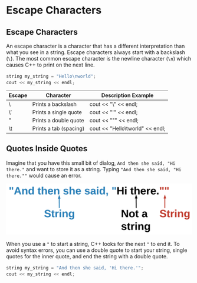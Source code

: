# Escape Characters
## Escape Characters
An escape character is a character that has a different interpretation than what you see in a string. Escape characters always start with a backslash (`\`). The most common escape character is the newline character (`\n`) which causes C++ to print on the next line.

```cpp
string my_string = "Hello\nworld";
cout << my_string << endl;
```

|Escape| Character|	Description	Example|
|-|-|-|
|\ |	Prints a backslash|	cout << "\\" << endl;|
|\’|	Prints a single quote|	cout << "\'" << endl;|
|\"|	Prints a double quote|	cout << "\"" << endl;|
|\t|	Prints a tab (spacing)|	cout << "Hello\tworld" << endl;|

## Quotes Inside Quotes
Imagine that you have this small bit of dialog, `And then she said, "Hi there."` and want to store it as a string. Typing `"And then she said, "Hi there.""` would cause an error.

![Quotes](_assets/quote.png)

When you use a `"` to start a string, C++ looks for the next `"` to end it. To avoid syntax errors, you can use a double quote to start your string, single quotes for the inner quote, and end the string with a double quote.

```cpp
string my_string = "And then she said, 'Hi there.'";
cout << my_string << endl;
```

